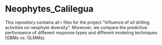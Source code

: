 # Neophytes_Calilegua

This repository contains all r files for the project "Influence of oil drilling activities on neophyte diversity". 
Moreover, we compare the predictive performance of different response types and different modeling techniques (GBMs vs. GLMMs). 
